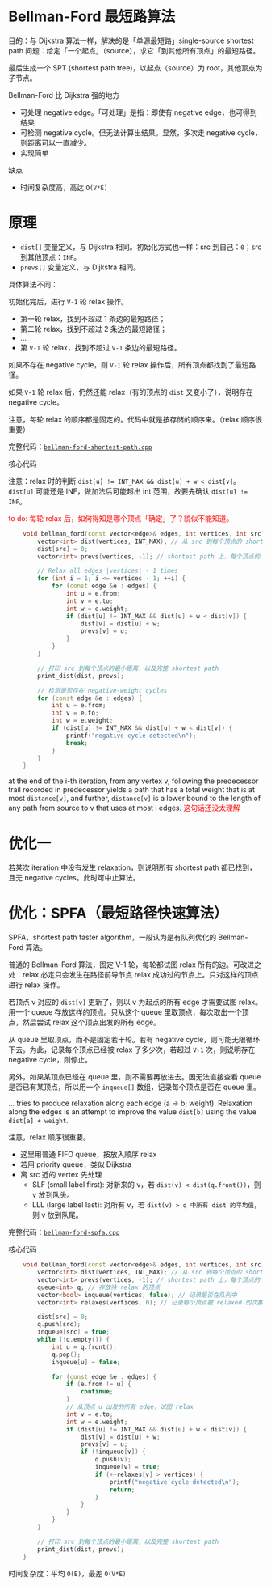 # Bellman-Ford 最短路算法

目的：与 Dijkstra 算法一样，解决的是「单源最短路」single-source shortest path 问题：给定「一个起点」（source），求它「到其他所有顶点」的最短路径。

最后生成一个 SPT (shortest path tree)，以起点（source）为 root，其他顶点为子节点。

Bellman-Ford 比 Dijkstra 强的地方
- 可处理 negative edge。「可处理」是指：即使有 negative edge，也可得到结果
- 可检测 negative cycle。但无法计算出结果。显然，多次走 negative cycle，则距离可以一直减少。
- 实现简单

缺点
- 时间复杂度高，高达 `O(V*E)`

# 原理

- `dist[]` 变量定义，与 Dijkstra 相同。初始化方式也一样：src 到自己：`0`；src 到其他顶点：`INF`。
- `prevs[]` 变量定义，与 Dijkstra 相同。

具体算法不同：

初始化完后，进行 `V-1` 轮 relax 操作。
- 第一轮 relax，找到不超过 1 条边的最短路径；
- 第二轮 relax，找到不超过 2 条边的最短路径；
- ...
- 第 `V-1` 轮 relax，找到不超过 `V-1` 条边的最短路径。

如果不存在 negative cycle，则 `V-1` 轮 relax 操作后，所有顶点都找到了最短路径。

如果 `V-1` 轮 relax 后，仍然还能 relax（有的顶点的 `dist` 又变小了），说明存在 negative cycle。

注意，每轮 relax 的顺序都是固定的。代码中就是按存储的顺序来。（relax 顺序很重要）

完整代码：[`bellman-ford-shortest-path.cpp`](code/bellman-ford-shortest-path.cpp)

核心代码

注意：relax 时的判断 `dist[u] != INT_MAX && dist[u] + w < dist[v]`。`dist[u]` 可能还是 INF，做加法后可能超出 int 范围，故要先确认 `dist[u] != INF`。

<font color=red>to do: 每轮 relax 后，如何得知是哪个顶点「确定」了？貌似不能知道。</font>

```cpp
    void bellman_ford(const vector<edge>& edges, int vertices, int src) {
        vector<int> dist(vertices, INT_MAX); // 从 src 到每个顶点的 shortest distance，初始化为「INF」
        dist[src] = 0;
        vector<int> prevs(vertices, -1); // shortest path 上，每个顶点的「前一个」顶点，初始化为「无」

        // Relax all edges |vertices| - 1 times
        for (int i = 1; i <= vertices - 1; ++i) {
            for (const edge &e : edges) {
                int u = e.from;
                int v = e.to;
                int w = e.weight;
                if (dist[u] != INT_MAX && dist[u] + w < dist[v]) {
                    dist[v] = dist[u] + w;
                    prevs[v] = u;
                }
            }
        }

        // 打印 src 到每个顶点的最小距离，以及完整 shortest path
        print_dist(dist, prevs);

        // 检测是否存在 negative-weight cycles
        for (const edge &e : edges) {
            int u = e.from;
            int v = e.to;
            int w = e.weight;
            if (dist[u] != INT_MAX && dist[u] + w < dist[v]) {
                printf("negative cycle detected\n");
                break;
            }
        }
    }
```

at the end of the i-th iteration, from any vertex v, following the predecessor trail recorded in predecessor yields a path that has a total weight that is at most `distance[v]`, and further, `distance[v]` is a lower bound to the length of any path from source to v that uses at most i edges. <font color="red">这句话还没太理解</font>

# 优化一

若某次 iteration 中没有发生 relaxation，则说明所有 shortest path 都已找到，且无 negative cycles。此时可中止算法。

# 优化：SPFA（最短路径快速算法）

SPFA，shortest path faster algorithm，一般认为是有队列优化的 Bellman-Ford 算法。

普通的 Bellman-Ford 算法，固定 V-1 轮，每轮都试图 relax 所有的边。可改进之处：relax 必定只会发生在路径前导节点 relax 成功过的节点上。只对这样的顶点进行 relax 操作。

若顶点 v 对应的 `dist[v]` 更新了，则以 v 为起点的所有 edge 才需要试图 relax。用一个 queue 存放这样的顶点。只从这个 queue 里取顶点，每次取出一个顶点，然后尝试 relax 这个顶点出发的所有 edge。

从 queue 里取顶点，而不是固定若干轮。若有 negative cycle，则可能无限循环下去。为此，记录每个顶点已经被 relax 了多少次，若超过 `V-1` 次，则说明存在 negative cycle，则停止。

另外，如果某顶点已经在 queue 里，则不需要再放进去。因无法直接查看 queue 是否已有某顶点，所以用一个 `inqueue[]` 数组，记录每个顶点是否在 queue 里。

... tries to produce relaxation along each edge (a -> b; weight). Relaxation along the edges is an attempt to improve the value `dist[b]` using the value `dist[a] + weight`.

注意，relax 顺序很重要。
- 这里用普通 FIFO queue，按放入顺序 relax
- 若用 priority queue，类似 Dijkstra
- 离 src 近的 vertex 先处理
  - SLF (small label first): 对新来的 v，若 `dist(v) < dist(q.front())`，则 v 放到队头。
  - LLL (large label last): 对所有 v，若 `dist(v) > q 中所有 dist 的平均值`，则 v 放到队尾。
  
完整代码：[`bellman-ford-spfa.cpp`](code/bellman-ford-spfa.cpp)

核心代码

```cpp
    void bellman_ford(const vector<edge>& edges, int vertices, int src) {
        vector<int> dist(vertices, INT_MAX); // 从 src 到每个顶点的 shortest distance，初始化为「INF」
        vector<int> prevs(vertices, -1); // shortest path 上，每个顶点的「前一个」顶点，初始化为「无」
        queue<int> q; // 存放待 relax 的顶点
        vector<bool> inqueue(vertices, false); // 记录是否在队列中
        vector<int> relaxes(vertices, 0); // 记录每个顶点被 relaxed 的次数

        dist[src] = 0;
        q.push(src);
        inqueue[src] = true;
        while (!q.empty()) {
            int u = q.front();
            q.pop();
            inqueue[u] = false;

            for (const edge &e : edges) {
                if (e.from != u) {
                    continue;
                }
                // 从顶点 u 出发的所有 edge，试图 relax
                int v = e.to;
                int w = e.weight;
                if (dist[u] != INT_MAX && dist[u] + w < dist[v]) {
                    dist[v] = dist[u] + w;
                    prevs[v] = u;
                    if (!inqueue[v]) {
                        q.push(v);
                        inqueue[v] = true;
                        if (++relaxes[v] > vertices) {
                            printf("negative cycle detected\n");
                            return;
                        }
                    }
                }
            }
        }

        // 打印 src 到每个顶点的最小距离，以及完整 shortest path
        print_dist(dist, prevs);
    }
```

时间复杂度：平均 `O(E)`，最差 `O(V*E)`